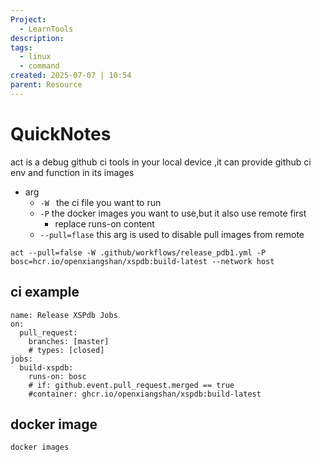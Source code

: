 ```yaml
---
Project:
  - LearnTools
description:
tags:
  - linux
  - command
created: 2025-07-07 | 10:54
parent: Resource
---
```

# QuickNotes
act is a debug github ci tools in your local device ,it can provide github ci env and function in its images 
- arg
	- `-W ` the ci file you want to run
	- `-P` the docker images you want to use,but it also use remote first
		- replace runs-on content
	- `--pull=flase` this arg is used to disable pull images from remote

```
act --pull=false -W .github/workflows/release_pdb1.yml -P bosc=hcr.io/openxiangshan/xspdb:build-latest --network host
```


## ci example
```
name: Release XSPdb Jobs
on:
  pull_request:
    branches: [master]
    # types: [closed]
jobs:
  build-xspdb:
    runs-on: bosc
    # if: github.event.pull_request.merged == true
    #container: ghcr.io/openxiangshan/xspdb:build-latest

```


## docker image
`docker images`
```

```